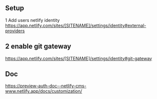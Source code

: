 ## Setup

1 Add users netlify identity
https://app.netlify.com/sites/[SITENAME]/settings/identity#external-providers

## 2 enable git gateway

https://app.netlify.com/sites/[SITENAME]/settings/identity#git-gateway

## Doc

https://preview-auth-doc--netlify-cms-www.netlify.app/docs/customization/
